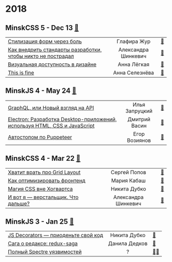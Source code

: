 # 2018

## MinskCSS 5 - Dec 13 [:movie_camera:](https:&#x2F;&#x2F;www.youtube.com&#x2F;playlist?list&#x3D;PL3uk4LxG9Zzmcubii5ejpZmbqTSNoQVnP)
| | | |
| --- | :---: | --- |
| [Стилизация форм через боль](https:&#x2F;&#x2F;www.youtube.com&#x2F;watch?v&#x3D;jW0TKZAUAUU) | Глафира Жур | [:notebook:](https:&#x2F;&#x2F;glafirazhur.github.io&#x2F;formsthroughthepain&#x2F;) |
| [Как внедрить стандарты разработки, чтобы никто не пострадал](https:&#x2F;&#x2F;www.youtube.com&#x2F;watch?v&#x3D;2DnL7EeHmUk) | Александра Шинкевич | [:notebook:](https:&#x2F;&#x2F;neesoglasnaja.github.io&#x2F;MinskCSS-5&#x2F;) |
| [Визуальная доступность в дизайне](https:&#x2F;&#x2F;www.youtube.com&#x2F;watch?v&#x3D;yyCc_2dOuTM) | Анна Лёгкая | [:notebook:](https:&#x2F;&#x2F;drive.google.com&#x2F;file&#x2F;d&#x2F;1zBMMExRLz2cn6-xEaDB-7f7lq1dY69s2&#x2F;view) |
| [This is fine](https:&#x2F;&#x2F;www.youtube.com&#x2F;watch?v&#x3D;rbJuveCPwdg) | Анна Селезнёва | [:notebook:](http:&#x2F;&#x2F;askd.rocks&#x2F;pres&#x2F;minskcss-burnout&#x2F;) |
## MinskJS 4 - May 24 [:movie_camera:](https:&#x2F;&#x2F;www.youtube.com&#x2F;playlist?list&#x3D;PL-whh3wS8xsKCC0nEdFzLv869pOjD2Htz)
| | | |
| --- | :---: | --- |
| [GraphQL, или Новый взгляд на API](https:&#x2F;&#x2F;www.youtube.com&#x2F;watch?v&#x3D;4diXbLnYrMs) | Илья Запруцкий | [:notebook:](https:&#x2F;&#x2F;drive.google.com&#x2F;file&#x2F;d&#x2F;174peSi-zvTuBB9g_Sgf9qyZnJCY9T4UG&#x2F;view) |
| [Electron: Разработка Desktop-приложений, используя HTML, CSS и JavaScript](https:&#x2F;&#x2F;www.youtube.com&#x2F;watch?v&#x3D;AfAPjvp948I) | Дмитрий Васин | [:notebook:](https:&#x2F;&#x2F;docs.google.com&#x2F;presentation&#x2F;d&#x2F;1AoGmzhulv7YYJCXi_AyUYLrrJ5Dhj-RmrpR9i41_PUk&#x2F;edit) |
| [Автостопом по Puppeteer](https:&#x2F;&#x2F;www.youtube.com&#x2F;watch?v&#x3D;iw7XM5EBbGs) | Егор Возиянов | [:notebook:](http:&#x2F;&#x2F;slides.com&#x2F;fasvald&#x2F;hitchhikingpuppeteer#&#x2F;) |
## MinskCSS 4 - Mar 22 [:movie_camera:](https:&#x2F;&#x2F;www.youtube.com&#x2F;playlist?list&#x3D;PL3uk4LxG9ZzlgHUiRTgUV4ZabsuAIhqSP)
| | | |
| --- | :---: | --- |
| [Хватит врать про Grid Layout](https:&#x2F;&#x2F;www.youtube.com&#x2F;watch?v&#x3D;s3a3Wm0JpdU) | Сергей Попов | [:notebook:](https:&#x2F;&#x2F;drive.google.com&#x2F;open?id&#x3D;1jqnEk6OYuiYVr8r6VfBhu5gQVadKxSao) |
| [Как оптимизировать фронтенд](https:&#x2F;&#x2F;www.youtube.com&#x2F;watch?v&#x3D;jcTD-zpY5RM) | Мария Кабаш | [:notebook:](https:&#x2F;&#x2F;drive.google.com&#x2F;file&#x2F;d&#x2F;1QEzT6dpOZiKwC92H3pEVGELUY-8L1I6a&#x2F;view) |
| [Магия CSS вне Хогвартса](https:&#x2F;&#x2F;www.youtube.com&#x2F;watch?v&#x3D;Dhd6FSYZoiQ) | Никита Дубко | [:notebook:](https:&#x2F;&#x2F;mefody.github.io&#x2F;talks&#x2F;css-magic&#x2F;) |
| [И вот я — верстальщик. Что дальше?](https:&#x2F;&#x2F;www.youtube.com&#x2F;watch?v&#x3D;zn_3-ZpdDZc) | Александра Шинкевич | [:notebook:](https:&#x2F;&#x2F;neesoglasnaja.github.io&#x2F;MinskCSS-4&#x2F;) |
## MinskJS 3 - Jan 25 [:movie_camera:](https:&#x2F;&#x2F;www.youtube.com&#x2F;playlist?list&#x3D;PL-whh3wS8xsIYbyxR513W3NXU-VJIxxFq)
| | | |
| --- | :---: | --- |
| [JS Decorators — приоденьте свой код](https:&#x2F;&#x2F;www.youtube.com&#x2F;watch?v&#x3D;VfF7GyNItps) | Никита Дубко | [:notebook:](https:&#x2F;&#x2F;mefody.github.io&#x2F;talks&#x2F;js-decorators&#x2F;) |
| [Сага о редаксе: redux-saga](https:&#x2F;&#x2F;www.youtube.com&#x2F;watch?v&#x3D;R_DPcxk4ml8) | Данила Дедков | [:notebook:](https:&#x2F;&#x2F;drive.google.com&#x2F;file&#x2F;d&#x2F;1OWakTpJh6V9GkYOtJmI4VleInZqXS39V&#x2F;view) |
| [Полный Spectre уязвимостей](https:&#x2F;&#x2F;www.youtube.com&#x2F;watch?v&#x3D;hGzy17Nnc38) | ? | [:notebook:](https:&#x2F;&#x2F;mefody.github.io&#x2F;talks&#x2F;spectre-panel-discussion&#x2F;,https:&#x2F;&#x2F;drive.google.com&#x2F;file&#x2F;d&#x2F;1ngH8qVbeAPgNjz4VNG-3K7_31rIBAWay&#x2F;view)[:notebook:](https:&#x2F;&#x2F;mefody.github.io&#x2F;talks&#x2F;spectre-panel-discussion&#x2F;,https:&#x2F;&#x2F;drive.google.com&#x2F;file&#x2F;d&#x2F;1ngH8qVbeAPgNjz4VNG-3K7_31rIBAWay&#x2F;view) |
